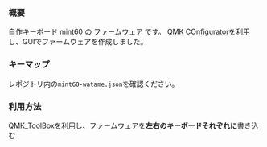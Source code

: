 ### 概要

自作キーボード mint60 の ファームウェア です。
[QMK COnfigurator](https://config.qmk.fm/#/mint60/LAYOUT)を利用し、GUIでファームウェアを作成しました。

### キーマップ

レポジトリ内の`mint60-watame.json`を確認ください。


### 利用方法

[QMK_ToolBox](https://github.com/qmk/qmk_toolbox/releases)を利用し、ファームウェアを**左右のキーボードそれぞれに**書き込む

